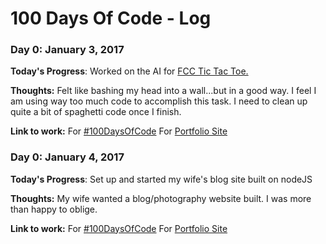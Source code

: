 # 100 Days Of Code - Log

### Day 0: January 3, 2017


**Today's Progress**: Worked on the AI for [FCC Tic Tac Toe.]( https://www.freecodecamp.com/challenges/build-a-tic-tac-toe-game)


**Thoughts:** Felt like bashing my head into a wall...but in a good way. I feel I am using way too much code to accomplish this task. I need to clean up quite a bit of spaghetti code once I finish.

**Link to work:** For [#100DaysOfCode](https://github.com/randallfine/100daysofcode-projects)
                  For [Portfolio Site](https://randallfine.github.io/)

### Day 0: January 4, 2017


**Today's Progress**: Set up and started my wife's blog site built on nodeJS


**Thoughts:** My wife wanted a blog/photography website built. I was more than happy to oblige.

**Link to work:** For [#100DaysOfCode](https://github.com/randallfine/100daysofcode-projects)
                  For [Portfolio Site](https://randallfine.github.io/)
                  

